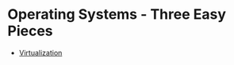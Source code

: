 Operating Systems - Three Easy Pieces
=====================================

* [Virtualization](./virtualization.md)
